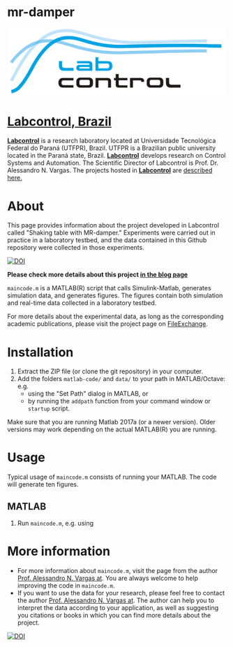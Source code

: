# mr-damper

<p align="center"><a href="http://www.labcontrol.xyz/dokuwiki" target="_blank" rel="noopener"><img src="images/logo.png"></a></p>

# [Labcontrol, Brazil](http://www.labcontrol.xyz/dokuwiki)

[**Labcontrol**](http://www.labcontrol.xyz/dokuwiki)  is a research laboratory located at Universidade Tecnológica Federal do Paraná (UTFPR), Brazil. UTFPR is a Brazilian public university located in the Paraná state, Brazil. [**Labcontrol**](http://www.labcontrol.xyz/dokuwiki)  develops research on Control Systems and Automation. The Scientific Director of Labcontrol is Prof. Dr. Alessandro N. Vargas. The projects hosted in [**Labcontrol**](http://www.labcontrol.xyz/dokuwiki)  are [described here.](http://www.anvargas.com/blog)

About
============

This page provides information about the project developed in Labcontrol called "Shaking table with MR-damper." Experiments were carried out in practice in a laboratory testbed, and the data contained in this Github repository were collected in those experiments. 

[![DOI](https://zenodo.org/badge/330236633.svg)](https://zenodo.org/badge/latestdoi/330236633)

**Please check more details about this project [in the blog page](http://www.anvargas.com/blog)**


`maincode.m` is a MATLAB(R) script that calls Simulink-Matlab, generates simulation data, and generates figures. The figures contain both simulation and real-time data collected in a laboratory testbed.

For more details about the experimental data, as long as the corresponding academic publications, please visit the project page on [FileExchange](http://www.anvargas.com/blog).


Installation
============

1. Extract the ZIP file (or clone the git repository) in your computer.
2. Add the folders `matlab-code/` and `data/` to your path in MATLAB/Octave: e.g. 
    - using the "Set Path" dialog in MATLAB, or 
    - by running the `addpath` function from your command window or `startup` script.

Make sure that you are running Matlab 2017a (or a newer version). Older versions may work depending on the actual MATLAB(R) you are running.

Usage
=====

Typical usage of `maincode.m` consists of running your MATLAB. The code will generate ten figures.

MATLAB
------
  1. Run `maincode.m`, e.g. using

More information
================

* For more information about `maincode.m`, visit the page from the author [Prof. Alessandro N. Vargas at](http://www.anvargas.com). You are always welcome to help improving the code in `maincode.m`.
* If you want to use the data for your research, please feel free to contact the author [Prof. Alessandro N. Vargas at](http://www.anvargas.com). The author can help you to interpret the data according to your application, as well as suggesting you citations or books in which you can find more details about the project.

[![DOI](https://zenodo.org/badge/330236633.svg)](https://zenodo.org/badge/latestdoi/330236633)

